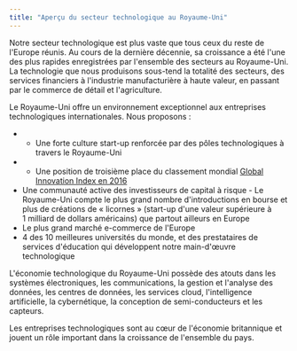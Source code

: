 ```yaml
---
title: "Aperçu du secteur technologique au Royaume-Uni"
---
```


Notre secteur technologique est plus vaste que tous ceux du reste de l'Europe réunis. Au cours de la dernière décennie, sa croissance a été l'une des plus rapides enregistrées par l'ensemble des secteurs au Royaume-Uni.  La technologie que nous produisons sous-tend la totalité des secteurs, des services financiers à l'industrie manufacturière à haute valeur, en passant par le commerce de détail et l'agriculture. 
 
Le Royaume-Uni offre un environnement exceptionnel aux entreprises technologiques internationales.  Nous proposons :
 
- - Une forte culture start-up renforcée par des pôles technologiques à travers le Royaume-Uni
- - Une position de troisième place du classement mondial [Global Innovation Index en 2016](https://www.globalinnovationindex.org/analysis-indicator)
- Une communauté active des investisseurs de capital à risque - Le Royaume-Uni compte le plus grand nombre d'introductions en bourse et plus de créations de « licornes » (start-up d'une valeur supérieure à 1 milliard de dollars américains) que partout ailleurs en Europe
- Le plus grand marché e-commerce de l'Europe
- 4 des 10 meilleures universités du monde, et des prestataires de services d'éducation qui développent notre main-d'œuvre technologique
 
L'économie technologique du Royaume-Uni possède des atouts dans les systèmes électroniques, les communications, la gestion et l'analyse des données, les centres de données, les services cloud, l'intelligence artificielle, la cybernétique, la conception de semi-conducteurs et les capteurs.  
 
Les entreprises technologiques sont au cœur de l'économie britannique et jouent un rôle important dans la croissance de l'ensemble du pays.
